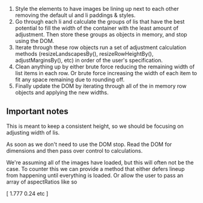 1. Style the elements to have images be lining up next to each other removing the default ul and li paddings & styles.
2. Go through each li and calculate the groups of lis that have the best potential to fill the width of the container with the least amount of adjustment. Then store these groups as objects in memory, and stop using the DOM.
3. Iterate through these row objects run a set of adjustment calculation methods (resizeLandscapesBy(), resizeRowHeightBy(), adjustMarginsBy(), etc) in order of the user's specification.
4. Clean anything up by either brute force reducing the remaining width of list items in each row. Or brute force increasing the width of each item to fit any space remaining due to rounding off.
5. Finally update the DOM by iterating through all of the in memory row objects and applying the new widths.

## Important notes

This is meant to keep a consistent height, so we should be focusing on adjusting width of lis.

As soon as we don't need to use the DOM stop. Read the DOM for dimensions and then pass over control to calculations.

We're assuming all of the images have loaded, but this will often not be the case. To counter this we can provide a method that either defers lineup from happening until everything is loaded. Or allow the user to pass an array of aspectRatios like so

[
  1.777
  0.24
  etc
]